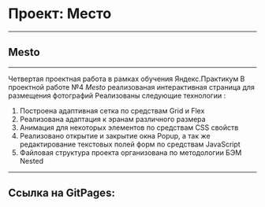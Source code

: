 # Проект: Место

-----

## Mesto

-----

Четвертая проектная работа в рамках обучения Яндекс.Практикум
В проектной работе №4 *Mesto* реализованая интерактивная страница для размещения фотографий
Реализованы следующие технологии :
1. Построена адаптивная сетка по средствам Grid и Flex
2. Реализована адаптация к эранам различного размера
3. Анимация для некоторых элементов по средствам CSS свойств
4. Реализовано открытие и закрытие окна Popup, а так же редактирование текстовых полей форм по средствам JavaScript
5. Файловая структура проекта организована по методологии БЭМ Nested

-----

## Ссылка на  GitPages:
